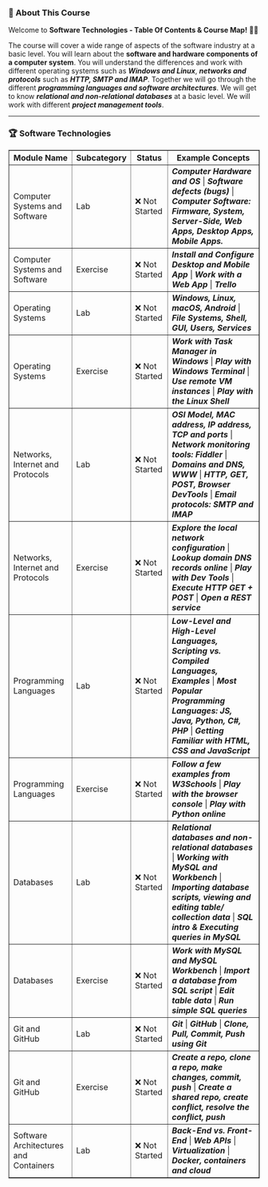 <h3>📖 About This Course</h3>
<p>Welcome to <b>Software Technologies - Table Of Contents & Course Map!</b> 👨‍💻</p>
<p>The course will cover a wide range of aspects of the software industry at a basic level. You will learn about the <b>software and hardware components of a computer system</b>. You will understand the differences and work with different operating systems such as <b><i>Windows and Linux</i></b>, <b><i>networks and protocols</i></b> such as <b><i>HTTP, SMTP and IMAP</i></b>. Together we will go through the different <b><i>programming languages ​​and software architectures</i></b>. We will get to know <b><i>relational and non-relational databases</i></b> at a basic level. We will work with different <b><i>project management tools</i></b>.</p>
<hr>
<h3>🏆 Software Technologies</h3>
<table border="1">
  <thead>
    <tr>
      <th>Module Name</th>
      <th>Subcategory</th>
      <th>Status</th>
      <th>Example Concepts</th>
    </tr>
  </thead>
  <tbody>
    <tr>
      <td>Computer Systems and Software</td>
      <td>Lab</td>
      <td>❌ Not Started</td>
      <td><b><i>Computer Hardware and OS</i></b> | <b><i>Software defects (bugs)</i></b> | <b><i>Computer Software: Firmware, System, Server-Side, Web Apps, Desktop Apps, Mobile Apps.</i></b></td>
    </tr>
    <tr>
      <td>Computer Systems and Software</td>
      <td>Exercise</td>
      <td>❌ Not Started</td>
      <td><b><i>Install and Configure Desktop and Mobile App</i></b> | <b><i>Work with a Web App</i></b> | <b><i>Trello</i></b></td>
    </tr>
    <tr>
      <td>Operating Systems</td>
      <td>Lab</td>
      <td>❌ Not Started</td>
      <td><b><i>Windows, Linux, macOS, Android</i></b> | <b><i>File Systems, Shell, GUI, Users, Services</i></b></td>
    </tr>
    <tr>
      <td>Operating Systems</td>
      <td>Exercise</td>
      <td>❌ Not Started</td>
      <td><b><i>Work with Task Manager in Windows</i></b> | <b><i>Play with Windows Terminal</i></b> | <b><i>Use remote VM instances</i></b> | <b><i>Play with the Linux Shell</i></b></td>
    </tr>
    <tr>
      <td>Networks, Internet and Protocols</td>
      <td>Lab</td>
      <td>❌ Not Started</td>
      <td><b><i>OSI Model, MAC address, IP address, TCP and ports</b></i> | <b><i>Network monitoring tools: Fiddler</b></i> | <b><i>Domains and DNS, WWW</b></i> | <b><i>HTTP, GET, POST, Browser DevTools</i></b> | <b><i>Email protocols: SMTP and IMAP</i></b></td>
    </tr>
    <tr>
      <td>Networks, Internet and Protocols</td>
      <td>Exercise</td>
      <td>❌ Not Started</td>
      <td><b><i>Explore the local network configuration</i></b> | <b><i>Lookup domain DNS records online</i></b> | <b><i>Play with Dev Tools</i></b> | <b><i>Execute HTTP GET + POST</i></b> | <b><i>Open a REST service</i></b></td>
    </tr>
    <tr>
      <td>Programming Languages</td>
      <td>Lab</td>
      <td>❌ Not Started</td>
      <td><b><i>Low-Level and High-Level Languages, Scripting vs. Compiled Languages, Examples</i></b> | <b><i>Most Popular Programming Languages: JS, Java, Python, C#, PHP</i></b> | <b><i>Getting Familiar with HTML, CSS and JavaScript</i></b></td>
    </tr>
    <tr>
      <td>Programming Languages</td>
      <td>Exercise</td>
      <td>❌ Not Started</td>
      <td><b><i>Follow a few examples from W3Schools</i></b> | <b><i>Play with the browser console</i></b> | <b><i>Play with Python online</i></b></td>
    </tr>
    <tr>
      <td>Databases</td>
      <td>Lab</td>
      <td>❌ Not Started</td>
      <td><b><i>Relational databases and non-relational databases</i></b> | <b><i>Working with MySQL and Workbench</i></b> | <b><i>Importing database scripts, viewing and editing table/ collection data</i></b> | <b><i>SQL intro & Executing queries in MySQL</i></b></td>
    </tr>
    <tr>
      <td>Databases</td>
      <td>Exercise</td>
      <td>❌ Not Started</td>
      <td><b><i>Work with MySQL and MySQL Workbench</i></b> | <b><i>Import a database from SQL script</i></b> | <b><i>Edit table data</i></b> | <b><i>Run simple SQL queries</i></b></td>
    </tr>
    <tr>
      <td>Git and GitHub</td>
      <td>Lab</td>
      <td>❌ Not Started</td>
      <td><b><i>Git</i></b> | <b><i>GitHub</i></b> | <b><i>Clone, Pull, Commit, Push using Git</i></b></td>
    </tr>
    <tr>
      <td>Git and GitHub</td>
      <td>Exercise</td>
      <td>❌ Not Started</td>
      <td><b><i>Create a repo, clone a repo, make changes, commit, push</i></b> | <b><i>Create a shared repo, create conflict, resolve the conflict, push</i></b></td>
    </tr>
    <tr>
      <td>Software Architectures and Containers</td>
      <td>Lab</td>
      <td>❌ Not Started</td>
      <td><b><i>Back-End vs. Front-End</i></b> | <b><i>Web APIs</i></b> | <b><i>Virtualization</i></b> | <b><i>Docker, containers and cloud</i></b></td>
    </tr>
  </tbody>
</table>
